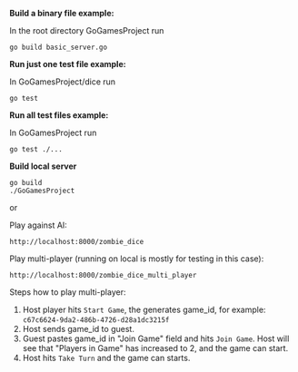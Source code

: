 **Build a binary file example:**

In the root directory GoGamesProject run

```
go build basic_server.go
```

**Run just one test file example:**

In GoGamesProject/dice run

```
go test
```

**Run all test files example:**

In GoGamesProject run

```
go test ./...
```

**Build local server**


```
go build
./GoGamesProject
```

or

Play against AI:

```
http://localhost:8000/zombie_dice
```

Play multi-player (running on local is mostly for testing in this case):

```
http://localhost:8000/zombie_dice_multi_player
```

Steps how to play multi-player:

1) Host player hits `Start Game`, the generates game_id, for example:
`c67c6624-9da2-486b-4726-d28a1dc3215f`
2) Host sends game_id to guest.
3) Guest pastes game_id in "Join Game" field and hits `Join Game`.
   Host will see that "Players in Game" has increased to 2, and the game
   can start.
4) Host hits `Take Turn` and the game can starts.